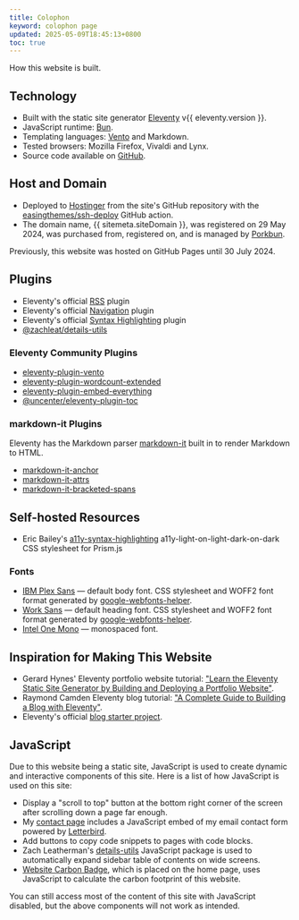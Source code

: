 ```yaml
---
title: Colophon
keyword: colophon page
updated: 2025-05-09T18:45:13+0800
toc: true
---
```


How this website is built.

## Technology

* Built with the static site generator [Eleventy](https://www.11ty.dev/) v{{ eleventy.version }}.
* JavaScript runtime: [Bun](https://bun.sh).
* Templating languages: [Vento](https://vento.js.org/) and Markdown.
* Tested browsers: Mozilla Firefox, Vivaldi and Lynx.
* Source code available on [GitHub](https://github.com/helenclx/helenchong.dev).

## Host and Domain

* Deployed to [Hostinger](https://www.hostinger.my/) from the site's GitHub repository with the [easingthemes/ssh-deploy](https://github.com/easingthemes/ssh-deploy) GitHub action.
* The domain name, {{ sitemeta.siteDomain }}, was registered on 29 May 2024, was purchased from, registered on, and is managed by [Porkbun](https://porkbun.com/).

Previously, this website was hosted on GitHub Pages until 30 July 2024.

## Plugins

* Eleventy's official [RSS](https://www.11ty.dev/docs/plugins/rss/) plugin
* Eleventy's official [Navigation](https://www.11ty.dev/docs/plugins/navigation/) plugin
* Eleventy's official [Syntax Highlighting](https://www.11ty.dev/docs/plugins/syntaxhighlight/) plugin
* [@zachleat/details-utils](https://www.npmjs.com/package/@zachleat/details-utils)

### Eleventy Community Plugins

* [eleventy-plugin-vento](https://github.com/noelforte/eleventy-plugin-vento)
* [eleventy-plugin-wordcount-extended](https://www.npmjs.com/package/eleventy-plugin-wordcount-extended)
* [eleventy-plugin-embed-everything](https://www.npmjs.com/package/eleventy-plugin-embed-everything)
* [@uncenter/eleventy-plugin-toc](https://www.npmjs.com/package/@uncenter/eleventy-plugin-toc)

### markdown-it Plugins

Eleventy has the Markdown parser [markdown-it](https://www.npmjs.com/package/markdown-it) built in to render Markdown to HTML.
* [markdown-it-anchor](https://www.npmjs.com/package/markdown-it-anchor)
* [markdown-it-attrs](https://www.npmjs.com/package/markdown-it-attrs)
* [markdown-it-bracketed-spans](https://www.npmjs.com/package/markdown-it-bracketed-spans)

## Self-hosted Resources

* Eric Bailey's [a11y-syntax-highlighting](https://github.com/ericwbailey/a11y-syntax-highlighting) a11y-light-on-light-dark-on-dark CSS stylesheet for Prism.js

### Fonts

* [IBM Plex Sans](https://fonts.google.com/specimen/IBM+Plex+Sans) — default body font. CSS stylesheet and WOFF2 font format generated by [google-webfonts-helper](https://gwfh.mranftl.com/fonts).
* [Work Sans](https://github.com/weiweihuanghuang/Work-Sans) — default heading font. CSS stylesheet and WOFF2 font format generated by [google-webfonts-helper](https://gwfh.mranftl.com/fonts).
* [Intel One Mono](https://www.intel.com/content/www/us/en/company-overview/one-monospace-font.html) — monospaced font.

## Inspiration for Making This Website
* Gerard Hynes' Eleventy portfolio website tutorial: ["Learn the Eleventy Static Site Generator by Building and Deploying a Portfolio Website"](https://www.freecodecamp.org/news/learn-eleventy/).
* Raymond Camden Eleventy blog tutorial: ["A Complete Guide to Building a Blog with Eleventy"](https://cfjedimaster.github.io/eleventy-blog-guide/guide.html).
* Eleventy's official [blog starter project](https://github.com/11ty/eleventy-base-blog).

## JavaScript

Due to this website being a static site, JavaScript is used to create dynamic and interactive components of this site. Here is a list of how JavaScript is used on this site:

* Display a "scroll to top" button at the bottom right corner of the screen after scrolling down a page far enough.
* My [contact page](/contact) includes a JavaScript embed of my email contact form powered by [Letterbird](https://letterbird.co/).
* Add buttons to copy code snippets to pages with code blocks.
* Zach Leatherman's [details-utils](https://www.npmjs.com/package/@zachleat/details-utils) JavaScript package is used to automatically expand sidebar table of contents on wide screens.
* [Website Carbon Badge](https://www.websitecarbon.com/badge/), which is placed on the home page, uses JavaScript to calculate the carbon footprint of this website.

You can still access most of the content of this site with JavaScript disabled, but the above components will not work as intended.
